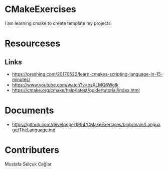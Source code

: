 # CMakeExercises
I am learning cmake to create template my projects.

# Resourceses
## Links
- https://preshing.com/20170522/learn-cmakes-scripting-language-in-15-minutes/
- https://www.youtube.com/watch?v=bsXLMQ6WgIk
- https://cmake.org/cmake/help/latest/guide/tutorial/index.html

# Documents
- https://github.com/develooper1994/CMakeExercises/blob/main/Language/TheLanguage.md

# Contributers
Mustafa Selçuk Çağlar
